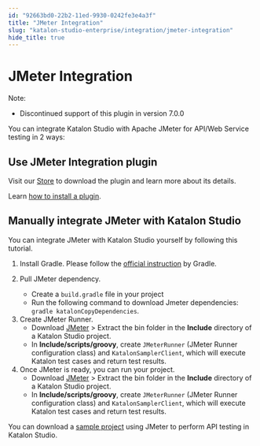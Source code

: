```yaml
---
id: "92663bd0-22b2-11ed-9930-0242fe3e4a3f"
title: "JMeter Integration"
slug: "katalon-studio-enterprise/integration/jmeter-integration"
hide_title: true
---
```


# <a id="id" class="anchor_top_offset"/><a id="ariaid-title1" class="anchor_top_offset"/>JMeter Integration 

<div xmlns="http://www.w3.org/1999/xhtml" className="note note note_note"><span className="note__title">Note:</span> 
  <ul className="ul"><li className="li">
      <p className="p">Discontinued support of this plugin in version 7.0.0</p>
    </li></ul>
</div>
<p xmlns="http://www.w3.org/1999/xhtml" className="p">You can integrate Katalon Studio with Apache JMeter for API/Web Service testing in 2 ways:</p> 
    

## <a id="id_1" class="anchor_top_offset"/>Use JMeter Integration plugin

    
      
<p xmlns="http://www.w3.org/1999/xhtml" className="p">Visit our <a className="xref j-external-link" href="https://store.katalon.com/product/139/JMeter-Integration" target="_blank">Store</a>   to download the plugin and learn more about its details.</p> 
      
<p xmlns="http://www.w3.org/1999/xhtml" className="p">Learn <a className="xref" href="/docs/legacy/katalon-store/getting-started-with-katalon-store">how     to install a plugin</a>.</p> 
    
  

## <a id="id_2" class="anchor_top_offset"/>Manually integrate JMeter with Katalon Studio

<p xmlns="http://www.w3.org/1999/xhtml" className="p">You can integrate JMeter with Katalon Studio yourself by following this tutorial.</p> 
<ol xmlns="http://www.w3.org/1999/xhtml" className="ol"><li className="li">     <p className="p">Install Gradle. Please follow the <a className="xref j-external-link" href="https://gradle.org/install/" target="_blank">official instruction</a> by Gradle.</p>   </li><li className="li">     <div className="p">Pull JMeter dependency.       <ul className="ul"><li className="li">Create a <code className="ph codeph">build.gradle</code> file in your project</li><li className="li">Run the following command to download Jmeter dependencies: <code className="ph codeph">gradle katalonCopyDependencies</code>.</li></ul></div>   </li><li className="li">Create JMeter Runner.     <ul className="ul"><li className="li">Download <a className="xref j-external-link" href="https://jmeter.apache.org/download_jmeter.cgi" target="_blank">JMeter</a> &gt; Extract the bin folder in the <strong className="ph b">Include</strong> directory of a Katalon Studio project.</li><li className="li">In <strong className="ph b">Include/scripts/groovy</strong>, create <code className="ph codeph">JMeterRunner</code> (JMeter Runner configuration class) and <code className="ph codeph">KatalonSamplerClient</code>, which will execute Katalon test cases and return test results.</li></ul></li><li className="li">Once JMeter is ready, you can run your project.     <ul className="ul"><li className="li">Download <a className="xref j-external-link" href="https://jmeter.apache.org/download_jmeter.cgi" target="_blank">JMeter</a> &gt; Extract the bin folder in the <strong className="ph b">Include</strong> directory of a Katalon Studio project.</li><li className="li">In <strong className="ph b">Include/scripts/groovy</strong>, create <code className="ph codeph">JMeterRunner</code> (JMeter Runner configuration class) and <code className="ph codeph">KatalonSamplerClient</code>, which will execute Katalon test cases and return test results.</li></ul></li></ol> 
<p xmlns="http://www.w3.org/1999/xhtml" className="p">You can download a <a className="xref j-external-link" href="https://github.com/thongmgnguyen/katalon-jmeter-sample" target="_blank">sample project</a> using JMeter to perform API testing in Katalon Studio.</p> 
